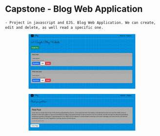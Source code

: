# Capstone - Blog Web Application

    - Project in javascript and EJS. Blog Web Application. We can create, edit and delete, as well read a specific one.

<p align="center">
  <img src="public/screenshots/blog-web-app1.png" width="350" title="Home page">
</p>

<p align="center">
  <img src="public/screenshots/blog-web-app2.png" width="350" title="Home page">
</p>
